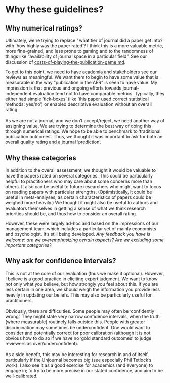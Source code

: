 # Why these guidelines?

## **Why numerical ratings?**

Ultimately, we're trying to replace ‘ what tier of journal did a paper get into?' with 'how highly was the paper rated’? I think this is a more valuable metric, more fine-grained, and less prone to gaming and to the randomness of things like “availability of journal space in a particular field”. See our discussion of [costs-of-playing-the-publication-game.md](../../../key-issues-explanations-faq/benefits-and-features/costs-of-playing-the-publication-game.md "mention").

To get to this point, we need to have academia and stakeholders see our reviews as meaningful.  We want them to begin to have some value that is measurable in the way “publication in the AER”  is seen to have value. My impression is that previous and ongoing efforts towards journal-independent evaluation tend not to have comparable metrics. Typically, they either had simple ‘tick-boxes’ (like ‘this paper used correct statistical methods: yes/no’)  or enabled descriptive evaluation without an overall rating.\
\
As we are not a journal, and we don’t accept/reject,  we need another way of assigning value. We are trying to determine the best way of doing this through numerical ratings. We hope to be able to benchmark to ‘traditional publication outcomes’.  Thus, we thought it was important to ask for both an overall quality rating and a journal ‘prediction’.

## Why these categories

In addition to the overall assessment, we thought it would be valuable to have the papers rated on several categories. This could be particularly helpful to practitioners who may care about some concerns more than others. It also can be useful to future researchers who might want to focus on reading papers with particular strengths. (Optimistically, it could be useful in meta-analyses, as certain characteristics of papers could be weighed more heavily.) We thought it might also be useful to authors and evaluators themselves in getting a sense of what we think research priorities should be, and thus how to consider an overall rating.

However, these were largely ad-hoc and based on the impressions of our management team, which includes a particular set of mainly economists and psychologist. It’s still being developed. _Any feedback you have is welcome_: _are we overemphasizing certain aspects? Are we excluding some important categories?_

## Why ask for confidence intervals?

This is not at the core of our evaluation (thus we make it optional). However, I believe is a good practice in eliciting expert judgment.  We want to know not only what you believe, but how strongly you feel about this.  If you are less certain in one area, we should weigh the information you provide less heavily in updating our beliefs.  This may also be particularly useful for practitioners.\
\
Obviously, there are difficulties. Some people may often be ‘confidently wrong’. They  might state very narrow confidence intervals, when the truth (where measurable) routinely falls outside this.  People with greater discrimination may sometimes be underconfident.  One would want to consider and potentially correct for poor calibration (although it is not obvious how to do so if we have no ‘gold standard outcomes’ to judge reviewers as over/underconfident).\
\
As a side benefit, this may be interesting for research in and of itself, particularly if the Unjournal becomes big (see especially Phil Tetlock’s work). I also see it as a good exercise for academics (and everyone) to engage in; to try to be more precise in our stated confidence, and aim to be well-calibrated.

